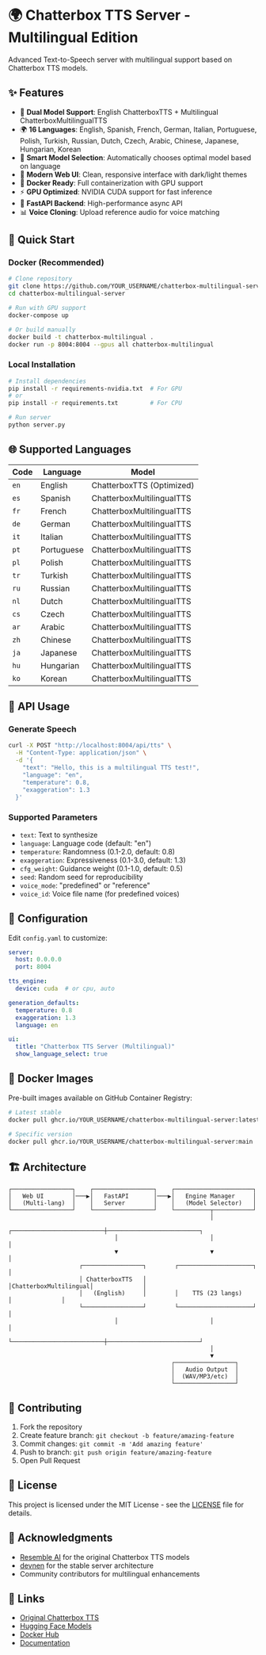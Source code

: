 # 🌍 Chatterbox TTS Server - Multilingual Edition

Advanced Text-to-Speech server with multilingual support based on Chatterbox TTS models.

## ✨ Features

- 🎯 **Dual Model Support**: English ChatterboxTTS + Multilingual ChatterboxMultilingualTTS
- 🌍 **16 Languages**: English, Spanish, French, German, Italian, Portuguese, Polish, Turkish, Russian, Dutch, Czech, Arabic, Chinese, Japanese, Hungarian, Korean
- 🚀 **Smart Model Selection**: Automatically chooses optimal model based on language
- 🎨 **Modern Web UI**: Clean, responsive interface with dark/light themes
- 🐳 **Docker Ready**: Full containerization with GPU support
- ⚡ **GPU Optimized**: NVIDIA CUDA support for fast inference
- 🔧 **FastAPI Backend**: High-performance async API
- 📊 **Voice Cloning**: Upload reference audio for voice matching

## 🚀 Quick Start

### Docker (Recommended)

```bash
# Clone repository
git clone https://github.com/YOUR_USERNAME/chatterbox-multilingual-server.git
cd chatterbox-multilingual-server

# Run with GPU support
docker-compose up

# Or build manually
docker build -t chatterbox-multilingual .
docker run -p 8004:8004 --gpus all chatterbox-multilingual
```

### Local Installation

```bash
# Install dependencies
pip install -r requirements-nvidia.txt  # For GPU
# or
pip install -r requirements.txt         # For CPU

# Run server
python server.py
```

## 🌐 Supported Languages

| Code | Language | Model |
|------|----------|-------|
| `en` | English | ChatterboxTTS (Optimized) |
| `es` | Spanish | ChatterboxMultilingualTTS |
| `fr` | French | ChatterboxMultilingualTTS |
| `de` | German | ChatterboxMultilingualTTS |
| `it` | Italian | ChatterboxMultilingualTTS |
| `pt` | Portuguese | ChatterboxMultilingualTTS |
| `pl` | Polish | ChatterboxMultilingualTTS |
| `tr` | Turkish | ChatterboxMultilingualTTS |
| `ru` | Russian | ChatterboxMultilingualTTS |
| `nl` | Dutch | ChatterboxMultilingualTTS |
| `cs` | Czech | ChatterboxMultilingualTTS |
| `ar` | Arabic | ChatterboxMultilingualTTS |
| `zh` | Chinese | ChatterboxMultilingualTTS |
| `ja` | Japanese | ChatterboxMultilingualTTS |
| `hu` | Hungarian | ChatterboxMultilingualTTS |
| `ko` | Korean | ChatterboxMultilingualTTS |

## 📡 API Usage

### Generate Speech

```bash
curl -X POST "http://localhost:8004/api/tts" \
  -H "Content-Type: application/json" \
  -d '{
    "text": "Hello, this is a multilingual TTS test!",
    "language": "en",
    "temperature": 0.8,
    "exaggeration": 1.3
  }'
```

### Supported Parameters

- `text`: Text to synthesize
- `language`: Language code (default: "en")
- `temperature`: Randomness (0.1-2.0, default: 0.8)
- `exaggeration`: Expressiveness (0.1-3.0, default: 1.3)
- `cfg_weight`: Guidance weight (0.1-1.0, default: 0.5)
- `seed`: Random seed for reproducibility
- `voice_mode`: "predefined" or "reference"
- `voice_id`: Voice file name (for predefined voices)

## 🔧 Configuration

Edit `config.yaml` to customize:

```yaml
server:
  host: 0.0.0.0
  port: 8004

tts_engine:
  device: cuda  # or cpu, auto

generation_defaults:
  temperature: 0.8
  exaggeration: 1.3
  language: en

ui:
  title: "Chatterbox TTS Server (Multilingual)"
  show_language_select: true
```

## 🐳 Docker Images

Pre-built images available on GitHub Container Registry:

```bash
# Latest stable
docker pull ghcr.io/YOUR_USERNAME/chatterbox-multilingual-server:latest

# Specific version
docker pull ghcr.io/YOUR_USERNAME/chatterbox-multilingual-server:main
```

## 🏗️ Architecture

```
┌─────────────────┐    ┌─────────────────┐    ┌──────────────────────┐
│   Web UI        │───▶│   FastAPI       │───▶│   Engine Manager     │
│   (Multi-lang)  │    │   Server        │    │   (Model Selector)   │
└─────────────────┘    └─────────────────┘    └──────────┬───────────┘
                                                         │
                              ┌──────────────────────────┼──────────────────────────┐
                              │                          │                          │
                              ▼                          ▼                          │
                    ┌─────────────────┐        ┌─────────────────────┐              │
                    │ ChatterboxTTS   │        │ChatterboxMultilingual│              │
                    │   (English)     │        │    TTS (23 langs)    │              │
                    └─────────────────┘        └─────────────────────┘              │
                              │                          │                          │
                              └──────────────────────────┼──────────────────────────┘
                                                         │
                                                         ▼
                                              ┌─────────────────┐
                                              │   Audio Output  │
                                              │  (WAV/MP3/etc)  │
                                              └─────────────────┘
```

## 🤝 Contributing

1. Fork the repository
2. Create feature branch: `git checkout -b feature/amazing-feature`
3. Commit changes: `git commit -m 'Add amazing feature'`
4. Push to branch: `git push origin feature/amazing-feature`
5. Open Pull Request

## 📄 License

This project is licensed under the MIT License - see the [LICENSE](LICENSE) file for details.

## 🙏 Acknowledgments

- [Resemble AI](https://github.com/resemble-ai/chatterbox) for the original Chatterbox TTS models
- [devnen](https://github.com/devnen/chatterbox) for the stable server architecture
- Community contributors for multilingual enhancements

## 🔗 Links

- [Original Chatterbox TTS](https://github.com/resemble-ai/chatterbox)
- [Hugging Face Models](https://huggingface.co/ResembleAI/chatterbox)
- [Docker Hub](https://hub.docker.com)
- [Documentation](./documentation.md)

